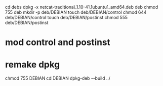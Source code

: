 cd debs
dpkg -x netcat-traditional_1.10-41.1ubuntu1_amd64.deb deb
chmod 755 deb
mkdir -p deb/DEBIAN
touch deb/DEBIAN/control
chmod 644 deb/DEBIAN/control
touch deb/DEBIAN/postinst
chmod 555 deb/DEBIAN/postinst

# mod control and postinst
# remake dpkg
chmod 755 DEBIAN
cd DEBIAN
dpkg-deb --build ../

